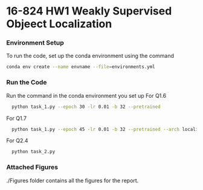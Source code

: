 # 16-824 HW1 Weakly Supervised Objeect Localization

### Environment Setup
To run the code, set up the conda environment using the command
```bash
conda env create --name envname --file=environments.yml
```

### Run the Code
Run the command in the conda environment you set up
For Q1.6
```bash
  python task_1.py --epoch 30 -lr 0.01 -b 32 --pretrained
```

For Q1.7
```bash
  python task_1.py --epoch 45 -lr 0.01 -b 32 --pretrained --arch localizer_alexnet_robust
```

For Q2.4
```bash
  python task_2.py
```

### Attached Figures
./Figures folder contains all the figures for the report.
